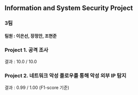 ## Information and System Security Project

### 3팀

#### 팀원 : 이은선, 장정안, 조현준

### Project 1. 공격 조사

결과 : 10.0 / 10.0

### Project 2. 네트워크 악성 플로우를 통해 악성 외부 IP 탐지

결과 : 0.99 / 1.00 (F1-score 기준)

